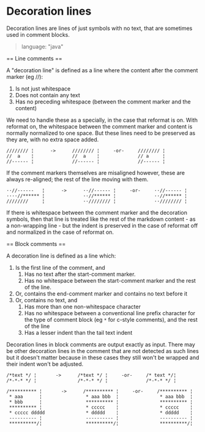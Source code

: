 # Decoration lines #

Decoration lines are lines of just symbols with no text, that are sometimes used
in comment blocks.

> language: "java"

== Line comments ==

A "decoration line" is defined as a line where the content after the comment
marker (eg //):
1. Is not just whitespace
2. Does not contain any text
3. Has no preceding whitespace (between the comment marker and the content)

We need to handle these as a specially, in the case that reformat is on. With
reformat on, the whitespace between the comment marker and content is
normally normalized to one space. But these lines need to be preserved as they
are, with no extra space added.

    //////// ¦      ->      //////// ¦     -or-     //////// ¦
    //  a    ¦              //  a    ¦              // a     ¦
    //------ ¦              //------ ¦              //------ ¦

If the comment markers themselves are misaligned however, these are always
re-aligned; the rest of the line moving with them.

    ··//------   ¦      ->      ··//------ ¦     -or-     ··//------ ¦
    ····//****** ¦              ··//****** ¦              ··//****** ¦
    ////////     ¦              ··//////// ¦              ··//////// ¦

If there is whitespace between the comment marker and the decoration symbols,
then that line is treated like the rest of the markdown content - as a
non-wrapping line - but the indent is preserved in the case of reformat off and
normalized in the case of reformat on.


== Block comments ==

A decoration line is defined as a line which:
1. Is the first line of the comment, and
    1) Has no text after the start-comment marker.
    2) Has no whitespace between the start-comment marker and the rest of the line.
2. Or, contains the end-comment marker and contains no text before it
3. Or, contains no text, and
    1) Has more than one non-whitespace character
    2) Has no whitespace between a conventional line prefix character for the
       type of comment block (eg `*` for c-style comments), and the rest of the
       line
    3) Has a lesser indent than the tail text indent

Decoration lines in block comments are output exactly as input. There may be
other decoration lines in the comment that are not detected as such lines but
it doesn't matter because in these cases they still won't be wrapped and their
indent won't be adjusted.

    /*text */ ¦       ->      /*text */ ¦     -or-     /* text */¦
    /*-*-* */ ¦               /*-*-* */ ¦              /*-*-* */ ¦

    /********** ¦       ->      /********** ¦     -or-     /********** ¦
     * aaa      ¦                * aaa bbb  ¦               * aaa bbb  ¦
     * bbb      ¦                ********** ¦               ********** ¦
     ********** ¦                * ccccc    ¦               * ccccc    ¦
     * ccccc ddddd               * ddddd    ¦               * ddddd    ¦
     ---------- ¦                ---------- ¦               ---------- ¦
     **********/¦                **********/¦               **********/¦